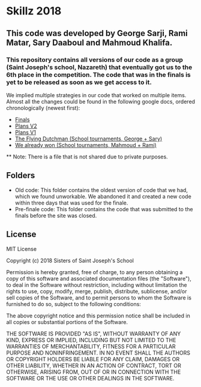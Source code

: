 # Skillz 2018

## This code was developed by George Sarji, Rami Matar, Sary Daaboul and Mahmoud Khalifa.

### This repository contains all versions of our code as a group (Saint Joseph's school, Nazareth) that eventually got us to the 6th place in the competition. The code that was in the finals is yet to be released as soon as we get access to it.

We implied multiple strategies in our code that worked on multiple items. Almost all the changes could be found in the following google docs, ordered chronologically (newest first):
- <a href="https://docs.google.com/document/d/1Q5NLpMSrnGE2AlC-IuSHcHNdcs5E4945035Y6N-7fnE/edit?usp=sharing">Finals</a>
- <a href="https://docs.google.com/document/d/1t_22-o3N350BLX3FT4bMCfoxoWIFk_KvGPH4WnM6S7I/edit?usp=sharing">Plans V2</a>
- <a href="https://docs.google.com/document/d/1M2jUUpYICIka0MFsRoek26Ew3mxk0mpJNGzpkSs5K6A/edit?usp=sharing">Plans V1</a>
- <a href="https://docs.google.com/document/d/1O85CJa_cKZgjpaBhxIYU9997ILV4BIEz5wB-7re2Eo8/edit?usp=sharing">The Flying Dutchman (School tournaments, George + Sary)
- <a href="">We already won (School tournaments, Mahmoud + Rami)</a>

** Note: There is a file that is not shared due to private purposes.

## Folders
- Old code: This folder contains the oldest version of code that we had, which we found unworkable. We abandoned it and created a new code within three days that was used for the finale.
- Pre-finale code: This folder contains the code that was submitted to the finals before the site was closed.




## License
MIT License

Copyright (c) 2018 Sisters of Saint Joseph's School

Permission is hereby granted, free of charge, to any person obtaining a copy
of this software and associated documentation files (the "Software"), to deal
in the Software without restriction, including without limitation the rights
to use, copy, modify, merge, publish, distribute, sublicense, and/or sell
copies of the Software, and to permit persons to whom the Software is
furnished to do so, subject to the following conditions:

The above copyright notice and this permission notice shall be included in all
copies or substantial portions of the Software.

THE SOFTWARE IS PROVIDED "AS IS", WITHOUT WARRANTY OF ANY KIND, EXPRESS OR
IMPLIED, INCLUDING BUT NOT LIMITED TO THE WARRANTIES OF MERCHANTABILITY,
FITNESS FOR A PARTICULAR PURPOSE AND NONINFRINGEMENT. IN NO EVENT SHALL THE
AUTHORS OR COPYRIGHT HOLDERS BE LIABLE FOR ANY CLAIM, DAMAGES OR OTHER
LIABILITY, WHETHER IN AN ACTION OF CONTRACT, TORT OR OTHERWISE, ARISING FROM,
OUT OF OR IN CONNECTION WITH THE SOFTWARE OR THE USE OR OTHER DEALINGS IN THE
SOFTWARE.
